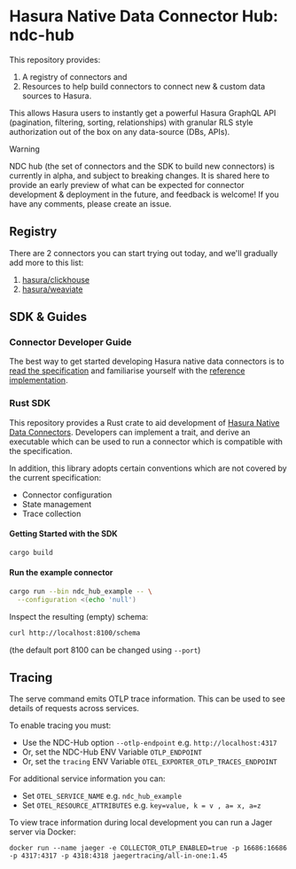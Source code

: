 # Hasura Native Data Connector Hub: ndc-hub

This repository provides:
1. A registry of connectors and 
2. Resources to help build connectors to connect new & custom data sources to Hasura. 

This allows Hasura users to instantly get a powerful Hasura GraphQL API (pagination, filtering, sorting, relationships) with granular RLS style authorization out of the box on any data-source (DBs, APIs).

> [!WARNING]
> NDC hub (the set of connectors and the SDK to build new connectors) is currently in alpha, and subject to breaking changes. It is shared here to provide an early preview of what can be expected for connector development & deployment in the future, and feedback is welcome! If you have any comments, please create an issue.

## Registry

There are 2 connectors you can start trying out today, and we'll gradually add more to this list:
1. [hasura/clickhouse](https://github.com/hasura/clickhouse_gdc_v2)
2. [hasura/weaviate](https://github.com/hasura/weaviate_gdc)

## SDK & Guides

### Connector Developer Guide

The best way to get started developing Hasura native data connectors is to [read the specification](http://hasura.github.io/ndc-spec/) and familiarise yourself with the [reference implementation](https://github.com/hasura/ndc-spec/tree/main/ndc-reference).

### Rust SDK

This repository provides a Rust crate to aid development of [Hasura Native Data Connectors](https://hasura.github.io/ndc-spec/). Developers can implement a trait, and derive an executable which can be used to run a connector which is compatible with the specification.

In addition, this library adopts certain conventions which are not covered by the current specification:

- Connector configuration
- State management
- Trace collection

#### Getting Started with the SDK

```sh
cargo build
```

#### Run the example connector

```sh
cargo run --bin ndc_hub_example -- \
  --configuration <(echo 'null')
```

Inspect the resulting (empty) schema:

```sh
curl http://localhost:8100/schema
```

(the default port 8100 can be changed using `--port`)

## Tracing

The serve command emits OTLP trace information. This can be used to see details of requests across services.

To enable tracing you must:

* Use the NDC-Hub option `--otlp-endpoint` e.g. `http://localhost:4317`
* Or, set the NDC-Hub ENV Variable `OTLP_ENDPOINT`
* Or, set the `tracing` ENV Variable `OTEL_EXPORTER_OTLP_TRACES_ENDPOINT`

For additional service information you can:

* Set `OTEL_SERVICE_NAME` e.g. `ndc_hub_example`
* Set `OTEL_RESOURCE_ATTRIBUTES` e.g. `key=value, k = v , a= x, a=z`


To view trace information during local development you can run a Jager server via Docker:

```
docker run --name jaeger -e COLLECTOR_OTLP_ENABLED=true -p 16686:16686 -p 4317:4317 -p 4318:4318 jaegertracing/all-in-one:1.45
```
